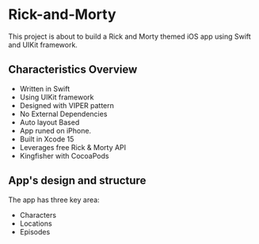 # Rick-and-Morty
This project is about to build a Rick and Morty themed iOS app using Swift and UIKit framework.

## Characteristics Overview
- Written in Swift
- Using UIKit framework
- Designed with VIPER pattern
- No External Dependencies
- Auto layout Based
- App runed on iPhone.
- Built in Xcode 15
- Leverages free Rick & Morty API
- Kingfisher with CocoaPods
  
## App's design and structure
The app has three key area:
- Characters
- Locations
- Episodes
